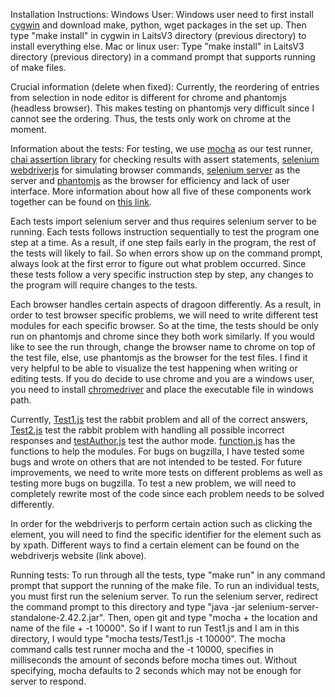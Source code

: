 Installation Instructions:
Windows User: Windows user need to first install [cygwin](https://cygwin.com/install.html) and download make, python, wget packages in the set up. Then type "make install" in cygwin in LaitsV3 directory (previous directory) to install everything else.
Mac or linux user: Type "make install" in LaitsV3 directory (previous directory) in a command prompt that supports running of make files. 

Crucial information (delete when fixed):
Currently, the reordering of entries from selection in node editor is different for chrome and phantomjs (headless browser). This makes testing on phantomjs very difficult since I cannot see the ordering. Thus, the tests only work on chrome at the moment. 

Information about the tests:
For testing, we use [mocha](http://visionmedia.github.io/mocha/) as our test runner, [chai assertion library](http://chaijs.com/guide/styles/) for checking results with assert statements, [selenium webdriverjs](https://github.com/webdriverio/webdriverio) for simulating browser commands, [selenium server](http://docs.seleniumhq.org/download/) as the server and [phantomjs](http://phantomjs.org/) as the browser for efficiency and lack of user interface. More information about how all five of these components work together can be found on [this link](http://code.tutsplus.com/tutorials/headless-functional-testing-with-selenium-and-phantomjs--net-30545).

Each tests import selenium server and thus requires selenium server to be running. Each tests follows instruction sequentially to test the program one step at a time. As a result, if one step fails early in the program, the rest of the tests will likely to fail. So when errors show up on the command prompt, always look at the first error to figure out what problem occurred. Since these tests follow a very specific instruction step by step, any changes to the program will require changes to the tests. 

Each browser handles certain aspects of dragoon differently. As a result, in order to test browser specific problems, we will need to write different test modules for each specific browser. So at the time, the tests should be only run on phantomjs and chrome since they both work similarly. If you would like to see the run through, change the browser name to chrome on top of the test file, else, use phantomjs as the browser for the test files. I find it very helpful to be able to visualize the test happening when writing or editing tests. If you do decide to use chrome and you are a windows user, you need to install [chromedriver](http://code.google.com/p/selenium/wiki/ChromeDriver) and place the executable file in windows path. 

Currently, [Test1.js](tests/tests/Test1.js) test the rabbit problem and all of the correct answers, [Test2.js](tests/tests/Test2.js) test the rabbit problem with handling all possible incorrect responses and [testAuthor.js](tests/tests/testAuthor.js) test the author mode. [function.js](tests/tests/function.js) has the functions to help the modules. For bugs on bugzilla, I have tested some bugs and wrote on others that are not intended to be tested. For future improvements, we need to write more tests on different problems as well as testing more bugs on bugzilla. To test a new problem, we will need to completely rewrite most of the code since each problem needs to be solved differently. 

In order for the webdriverjs to perform certain action such as clicking the element, you will need to find the specific identifier for the element such as by xpath. Different ways to find a certain element can be found on the webdriverjs website (link above).
	
Running tests:
To run through all the tests, type "make run" in any command prompt that support the running of the make file. To run an individual tests, you must first run the selenium server. To run the selenium server, redirect the command prompt to this directory and type "java -jar selenium-server-standalone-2.42.2.jar". Then, open git and type "mocha + the location and name of the file + -t 10000". So if I want to run Test1.js and I am in this directory, I would type "mocha tests/Test1.js -t 10000". The mocha command calls test runner mocha and the -t 10000, specifies in milliseconds the amount of seconds before mocha times out. Without specifying, mocha defaults to 2 seconds which may not be enough for server to respond. 
